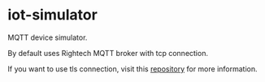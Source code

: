 # iot-simulator
 MQTT device simulator.
 
 By default uses Rightech MQTT broker with tcp connection.
 
 If you want to use tls connection, visit this [repository](https://github.com/eclipse/paho.mqtt.golang) for more information.
